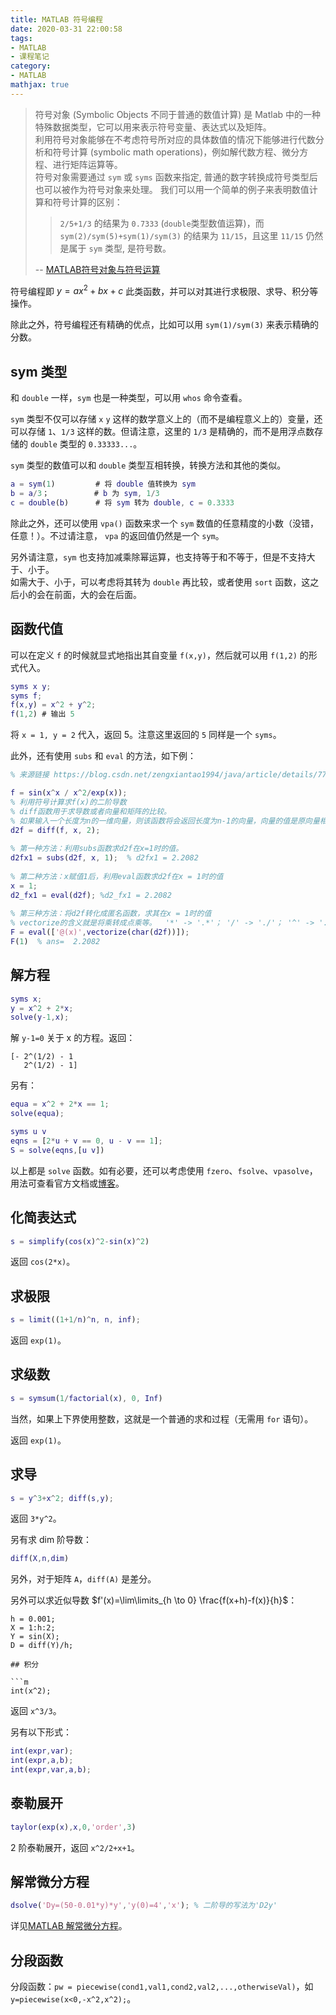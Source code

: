 ```yaml
---
title: MATLAB 符号编程
date: 2020-03-31 22:00:58
tags:
- MATLAB
- 课程笔记
category:
- MATLAB
mathjax: true
---
```


> 符号对象 (Symbolic Objects 不同于普通的数值计算) 是 Matlab 中的一种特殊数据类型，它可以用来表示符号变量、表达式以及矩阵。  
> 利用符号对象能够在不考虑符号所对应的具体数值的情况下能够进行代数分析和符号计算 (symbolic math operations)，例如解代数方程、微分方程、进行矩阵运算等。  
> 符号对象需要通过 `sym` 或 `syms` 函数来指定, 普通的数字转换成符号类型后也可以被作为符号对象来处理。
> 我们可以用一个简单的例子来表明数值计算和符号计算的区别：
> 
> > `2/5+1/3` 的结果为 `0.7333` (`double`类型数值运算)，而 `sym(2)/sym(5)+sym(1)/sym(3)` 的结果为 `11/15`，且这里 `11/15` 仍然是属于 `sym` 类型, 是符号数。
> 
> -- [MATLAB符号对象与符号运算](https://www.cnblogs.com/zhouqing/p/3306076.html)

符号编程即 $y = ax^2 + bx + c$ 此类函数，并可以对其进行求极限、求导、积分等操作。

除此之外，符号编程还有精确的优点，比如可以用 `sym(1)/sym(3)` 来表示精确的分数。

## sym 类型

和 `double` 一样，`sym` 也是一种类型，可以用 `whos` 命令查看。

`sym` 类型不仅可以存储 `x` `y` 这样的数学意义上的（而不是编程意义上的）变量，还可以存储 `1`、`1/3` 这样的数。但请注意，这里的 `1/3` 是精确的，而不是用浮点数存储的 `double` 类型的 `0.33333...`。

`sym` 类型的数值可以和 `double` 类型互相转换，转换方法和其他的类似。

```m
a = sym(1)         # 将 double 值转换为 sym
b = a/3；          # b 为 sym, 1/3
c = double(b)      # 将 sym 转为 double, c = 0.3333
```

除此之外，还可以使用 `vpa()` 函数来求一个 `sym` 数值的任意精度的小数（没错，任意！）。不过请注意， `vpa` 的返回值仍然是一个 `sym`。

另外请注意，`sym` 也支持加减乘除幂运算，也支持等于和不等于，但是不支持大于、小于。  
如需大于、小于，可以考虑将其转为 `double` 再比较，或者使用 `sort` 函数，这之后小的会在前面，大的会在后面。

## 函数代值

可以在定义 `f` 的时候就显式地指出其自变量 `f(x,y)`，然后就可以用 `f(1,2)` 的形式代入。

```MATLAB
syms x y;
syms f;
f(x,y) = x^2 + y^2;
f(1,2) # 输出 5
```

将 `x = 1, y = 2` 代入，返回 5。注意这里返回的 `5` 同样是一个 `syms`。

此外，还有使用 `subs` 和 `eval` 的方法，如下例：

```m
% 来源链接 https://blog.csdn.net/zengxiantao1994/java/article/details/77943305

f = sin(x^x / x^2/exp(x));
% 利用符号计算求f(x)的二阶导数
% diff函数用于求导数或者向量和矩阵的比较。
% 如果输入一个长度为n的一维向量，则该函数将会返回长度为n-1的向量，向量的值是原向量相邻元素的差
d2f = diff(f, x, 2);
 
% 第一种方法：利用subs函数求d2f在x=1时的值。
d2fx1 = subs(d2f, x, 1);  % d2fx1 = 2.2082
 
% 第二种方法：x赋值1后，利用eval函数求d2f在x = 1时的值
x = 1;
d2_fx1 = eval(d2f); %d2_fx1 = 2.2082
   
% 第三种方法：将d2f转化成匿名函数，求其在x = 1时的值
% vectorize的含义就是将乘转成点乘等。  '*' -> '.*'； '/' -> './'； '^' -> '.^'； 最后再将替换结果中的“..”删除一个"."。
F = eval(['@(x)',vectorize(char(d2f))]);
F(1)  % ans=  2.2082
```

## 解方程

```m
syms x;
y = x^2 + 2*x;
solve(y-1,x);
```

解 `y-1=0` 关于 x  的方程。返回：


```
[- 2^(1/2) - 1
   2^(1/2) - 1]
```

另有：

```m
equa = x^2 + 2*x == 1;
solve(equa);

syms u v
eqns = [2*u + v == 0, u - v == 1];
S = solve(eqns,[u v])
```

以上都是 `solve` 函数。如有必要，还可以考虑使用 `fzero`、`fsolve`、`vpasolve`，用法可查看官方文档或[博客](https://blog.csdn.net/zengxiantao1994/article/details/77943305)。

## 化简表达式

```m
s = simplify(cos(x)^2-sin(x)^2)
```

返回 `cos(2*x)`。

## 求极限

```m
s = limit((1+1/n)^n, n, inf);
```

返回 `exp(1)`。

## 求级数

```m
s = symsum(1/factorial(x), 0, Inf)
```

当然，如果上下界使用整数，这就是一个普通的求和过程（无需用 `for` 语句）。

返回 `exp(1)`。

## 求导

```m
s = y^3+x^2; diff(s,y);
```

返回 `3*y^2`。

另有求 dim 阶导数：

```m
diff(X,n,dim)
```

另外，对于矩阵 `A`，`diff(A)` 是差分。  

另外可以求近似导数 $f'(x)=\lim\limits_{h \to 0} \frac{f(x+h)-f(x)}{h}$：

```
h = 0.001;
X = 1:h:2;
Y = sin(X);
D = diff(Y)/h;

## 积分

```m
int(x^2);
```

返回 `x^3/3`。

另有以下形式：

```m
int(expr,var);
int(expr,a,b);
int(expr,var,a,b);
```

## 泰勒展开

```m
taylor(exp(x),x,0,'order',3)
```

2 阶泰勒展开，返回 `x^2/2+x+1`。 

## 解常微分方程

```MATLAB
dsolve('Dy=(50-0.01*y)*y','y(0)=4','x'); % 二阶导的写法为'D2y'
```

详见[MATLAB 解常微分方程](../differential-equation/#MATLAB-解常微分方程)。

## 分段函数

分段函数：`pw = piecewise(cond1,val1,cond2,val2,...,otherwiseVal)`，如`y=piecewise(x<0,-x^2,x^2);`。